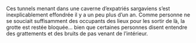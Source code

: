 Ces tunnels menant dans une caverne d’expatriés sargaviens s’est inexplicablement effondrée il y a un peu plus d’un an. Comme personne ne se souciait suffisamment des occupants des lieux pour les sortir de là, la grotte est restée bloquée... bien que certaines personnes disent entendre des grattements et des bruits de pas venant de l’intérieur.